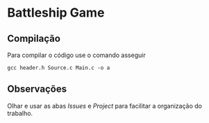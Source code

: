 # Battleship Game

## Compilação

Para compilar o código use o comando asseguir
```shell
gcc header.h Source.c Main.c -o a
```

## Observações
Olhar e usar as abas *Issues* e *Project* para facilitar a organização do trabalho.
